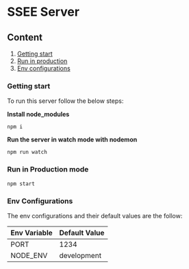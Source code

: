 # SSEE Server

## Content

1. [Getting start](#getting-start)
2. [Run in production](#run-in-production-mode)
3. [Env configurations](#env-configurations)

### Getting start

To run this server follow the below steps:

**Install node_modules**

```npm i```

**Run the server in watch mode with nodemon**

```npm run watch```

### Run in Production mode

```npm start```

### Env Configurations
The env configurations and their default values are the follow:

Env Variable | Default Value
------------ | -------------
PORT | 1234
NODE_ENV | development
